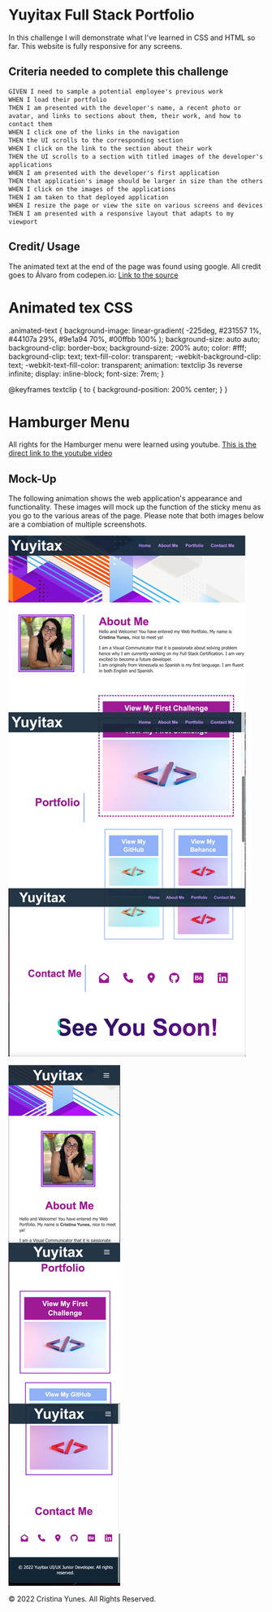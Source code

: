 # Yuyitax Full Stack Portfolio

In this challenge I will demonstrate what I've learned in CSS and HTML so far. This website is fully responsive for any screens. 

## Criteria needed to complete this challenge

```
GIVEN I need to sample a potential employee's previous work
WHEN I load their portfolio
THEN I am presented with the developer's name, a recent photo or avatar, and links to sections about them, their work, and how to contact them
WHEN I click one of the links in the navigation
THEN the UI scrolls to the corresponding section
WHEN I click on the link to the section about their work
THEN the UI scrolls to a section with titled images of the developer's applications
WHEN I am presented with the developer's first application
THEN that application's image should be larger in size than the others
WHEN I click on the images of the applications
THEN I am taken to that deployed application
WHEN I resize the page or view the site on various screens and devices
THEN I am presented with a responsive layout that adapts to my viewport
```


## Credit/ Usage

The animated text at the end of the page was found using google. All credit goes to Álvaro from codepen.io: [Link to the source](https://codepen.io/alvarotrigo/pen/PoKMyNO)

# Animated tex CSS

  .animated-text {
    background-image: linear-gradient(
      -225deg,
      #231557 1%,
      #44107a 29%,
      #9e1a94 70%,
      #00ffbb 100%
    );
    background-size: auto auto;
    background-clip: border-box;
    background-size: 200% auto;
    color: #fff;
    background-clip: text;
    text-fill-color: transparent;
    -webkit-background-clip: text;
    -webkit-text-fill-color: transparent;
    animation: textclip 3s reverse infinite;
    display: inline-block;
        font-size: 7rem;
  }

  @keyframes textclip {
    to {
      background-position: 200% center;
    }
  }

  # Hamburger Menu
  All rights for the Hamburger menu were learned using youtube. [This is the direct link to the youtube video](https://www.youtube.com/watch?v=flItyHiDm7E)


## Mock-Up

The following animation shows the web application's appearance and functionality. These images will mock up the function of the sticky menu as you go to the various areas of the page. Please note that both images below are a combiation of multiple screenshots.

![This image shows the features shown on Desktop mode](./assets/images/yuyitax-portfolio-desktop-view.jpg)

![This image shows the features shown on Mobile mode](./assets/images/yuyitax-portfolio-mobile-view.jpg)



© 2022 Cristina Yunes. All Rights Reserved.
